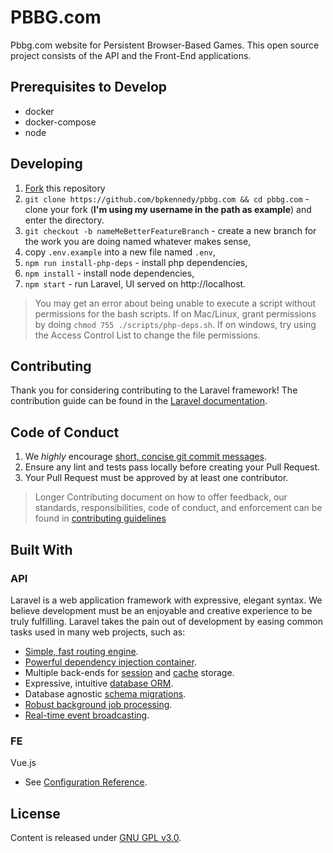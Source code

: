 PBBG.com
==========
Pbbg.com website for Persistent Browser-Based Games. This open source project
consists of the API and the Front-End applications.

## Prerequisites to Develop
* docker
* docker-compose
* node

## Developing
1) [Fork](https://docs.github.com/en/free-pro-team@latest/github/getting-started-with-github/fork-a-repo) this repository
2) `git clone https://github.com/bpkennedy/pbbg.com && cd pbbg.com` - clone your fork (**I'm using my username in the path as example**) and enter the directory.
3) `git checkout -b nameMeBetterFeatureBranch` - create a new branch for the work you are doing named whatever makes sense,
4) copy `.env.example` into a new file named `.env`,
5) `npm run install-php-deps` - install php dependencies,
6) `npm install` - install node dependencies,
7) `npm start` - run Laravel, UI served on http://localhost.

> You may get an error about being unable to execute a script without permissions for the bash scripts. If on Mac/Linux, 
> grant permissions by doing `chmod 755 ./scripts/php-deps.sh`. If on windows, try using the Access Control List to 
> change the file permissions.

## Contributing
Thank you for considering contributing to the Laravel framework! The contribution guide can be found in the [Laravel documentation](https://laravel.com/docs/contributions).

## Code of Conduct
1. We *highly* encourage [short, concise git commit messages](https://chris.beams.io/posts/git-commit/).
2. Ensure any lint and tests pass locally before creating your Pull Request.
3. Your Pull Request must be approved by at least one contributor.

> Longer Contributing document on how to offer feedback, our standards, responsibilities, code of conduct, and
>enforcement can be found in [contributing guidelines](/CONTRIBUTING.md)

## Built With
### API
Laravel is a web application framework with expressive, elegant syntax. We believe development must be an enjoyable and creative experience to be truly fulfilling. Laravel takes the pain out of development by easing common tasks used in many web projects, such as:
- [Simple, fast routing engine](https://laravel.com/docs/routing).
- [Powerful dependency injection container](https://laravel.com/docs/container).
- Multiple back-ends for [session](https://laravel.com/docs/session) and [cache](https://laravel.com/docs/cache) storage.
- Expressive, intuitive [database ORM](https://laravel.com/docs/eloquent).
- Database agnostic [schema migrations](https://laravel.com/docs/migrations).
- [Robust background job processing](https://laravel.com/docs/queues).
- [Real-time event broadcasting](https://laravel.com/docs/broadcasting).

### FE
Vue.js
- See [Configuration Reference](https://cli.vuejs.org/config/).

## License
Content is released under [GNU GPL v3.0](https://www.gnu.org/licenses/gpl-3.0.en.html).
